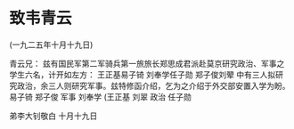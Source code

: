 # 致韦青云

(一九二五年十月十九日)

青云兄：
兹有国民军第二军骑兵第一旅旅长郑思成君派赴莫京研究政治、军事之学生六名，计开如左方：
王正基易子锜
刘奉学任子勋
郑子俊刘翚
中有三人拟研究政治，余三人则研究军事。兹特修函介绍，乞为之介绍于外交部安置入学为盼。
易子锜  郑子俊  军事  刘奉学
(王正基  刘翠  政治  任子勋

弟李大钊敬白
十月十九日

